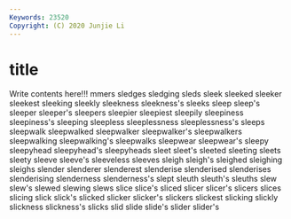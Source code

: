 ```yaml
---
Keywords: 23520
Copyright: (C) 2020 Junjie Li
---
```


# title

Write contents here!!!
mmers 
sledges 
sledging 
sleds 
sleek 
sleeked
sleeker 
sleekest 
sleeking 
sleekly 
sleekness 
sleekness's 
sleeks 
sleep 
sleep's 
sleeper
sleeper's 
sleepers 
sleepier 
sleepiest 
sleepily 
sleepiness 
sleepiness's 
sleeping 
sleepless 
sleeplessness
sleeplessness's 
sleeps 
sleepwalk 
sleepwalked 
sleepwalker 
sleepwalker's 
sleepwalkers 
sleepwalking 
sleepwalking's 
sleepwalks
sleepwear 
sleepwear's 
sleepy 
sleepyhead 
sleepyhead's 
sleepyheads 
sleet 
sleet's 
sleeted 
sleeting
sleets 
sleety 
sleeve 
sleeve's 
sleeveless 
sleeves 
sleigh 
sleigh's 
sleighed 
sleighing
sleighs 
slender 
slenderer 
slenderest 
slenderise 
slenderised 
slenderises 
slenderising 
slenderness 
slenderness's
slept 
sleuth 
sleuth's 
sleuths 
slew 
slew's 
slewed 
slewing 
slews 
slice
slice's 
sliced 
slicer 
slicer's 
slicers 
slices 
slicing 
slick 
slick's 
slicked
slicker 
slicker's 
slickers 
slickest 
slicking 
slickly 
slickness 
slickness's 
slicks 
slid
slide 
slide's 
slider 
slider's 
